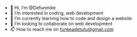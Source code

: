 - 👋 Hi, I’m @Defunmike
- 👀 I’m interested in coding, web development
- 🌱 I’m currently learning how to code and design a website
- 💞️ I’m looking to collaborate on web development
- 📫 How to reach me on funkeadetutu@gmail.com

<!---
Defunmike/Defunmike is a ✨ special ✨ repository because its `README.md` (this file) appears on your GitHub profile.
You can click the Preview link to take a look at your changes.
--->
